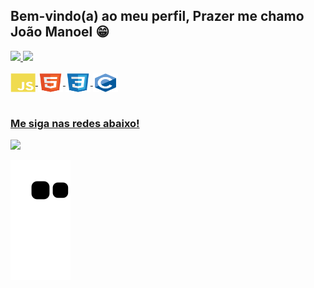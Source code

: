 ## Bem-vindo(a) ao meu perfil, Prazer me chamo João Manoel 😁

 <div>
   <a href="https://github.com/j0ao-s">
   <img height="180em" src="https://github-readme-stats.vercel.app/api?username=j0ao-s&show_icons=true&theme=dark&include_all_commits=true&count_private=true"/>
   <img height="180em" src="https://github-readme-stats.vercel.app/api/top-langs/?username=j0ao-s&layout=compact&langs_count=6&theme=dark"/>

</div>
<div style="display: inline_block"><br>
  <img align="center" alt="Js" height="30" width="40" src="https://raw.githubusercontent.com/devicons/devicon/master/icons/javascript/javascript-plain.svg">
  <img align="center" alt="HTML" height="30" width="40" src="https://raw.githubusercontent.com/devicons/devicon/master/icons/html5/html5-original.svg">
  <img align="center" alt="CSS" height="30" width="40" src="https://raw.githubusercontent.com/devicons/devicon/master/icons/css3/css3-original.svg">
  <img align="center" alt="C" height="30" width="40" src="https://raw.githubusercontent.com/devicons/devicon/master/icons/c/c-original.svg">
  
</div>
 
 <br>
 
  ### Me siga nas redes abaixo!
 
<div> 
  <a href="https://instagram.com/j0ao_gamedev" target="_blank"><img src="https://img.shields.io/badge/-Instagram-%23E4405F?style=for-the-badge&logo=instagram&logoColor=white" target="_blank"></a>
 
  ![Snake animation](https://github.com/j0ao-s/j0ao-s/blob/output/github-contribution-grid-snake.svg)

</div>
